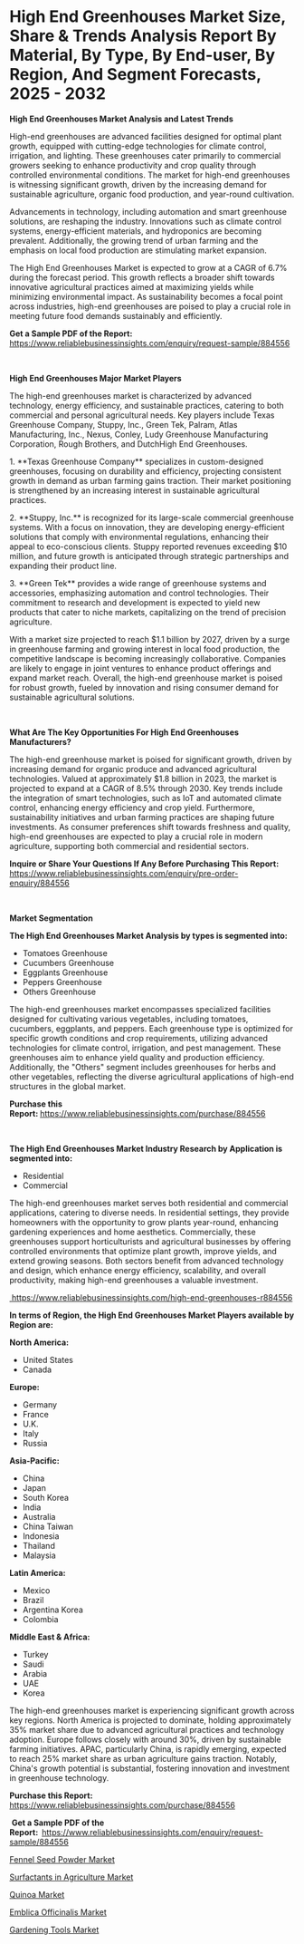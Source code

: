 <p><h1>High End Greenhouses Market Size, Share & Trends Analysis Report By Material, By Type, By End-user, By Region, And Segment Forecasts, 2025 - 2032</h1></p><p><strong>High End Greenhouses Market Analysis and Latest Trends</strong></p>
<p><p>High-end greenhouses are advanced facilities designed for optimal plant growth, equipped with cutting-edge technologies for climate control, irrigation, and lighting. These greenhouses cater primarily to commercial growers seeking to enhance productivity and crop quality through controlled environmental conditions. The market for high-end greenhouses is witnessing significant growth, driven by the increasing demand for sustainable agriculture, organic food production, and year-round cultivation. </p><p>Advancements in technology, including automation and smart greenhouse solutions, are reshaping the industry. Innovations such as climate control systems, energy-efficient materials, and hydroponics are becoming prevalent. Additionally, the growing trend of urban farming and the emphasis on local food production are stimulating market expansion. </p><p>The High End Greenhouses Market is expected to grow at a CAGR of 6.7% during the forecast period. This growth reflects a broader shift towards innovative agricultural practices aimed at maximizing yields while minimizing environmental impact. As sustainability becomes a focal point across industries, high-end greenhouses are poised to play a crucial role in meeting future food demands sustainably and efficiently.</p></p>
<p><strong>Get a Sample PDF of the Report:&nbsp;</strong> <a href="https://www.reliablebusinessinsights.com/enquiry/request-sample/884556?utm_campaign=57&utm_medium=2&utm_source=Github&utm_content=ia&utm_term=30032025&utm_id=high-end-greenhouses">https://www.reliablebusinessinsights.com/enquiry/request-sample/884556</a></p>
<p>&nbsp;</p>
<p><strong>High End Greenhouses Major Market Players</strong></p>
<p><p>The high-end greenhouses market is characterized by advanced technology, energy efficiency, and sustainable practices, catering to both commercial and personal agricultural needs. Key players include Texas Greenhouse Company, Stuppy, Inc., Green Tek, Palram, Atlas Manufacturing, Inc., Nexus, Conley, Ludy Greenhouse Manufacturing Corporation, Rough Brothers, and DutchHigh End Greenhouses.</p><p>1. **Texas Greenhouse Company** specializes in custom-designed greenhouses, focusing on durability and efficiency, projecting consistent growth in demand as urban farming gains traction. Their market positioning is strengthened by an increasing interest in sustainable agricultural practices.</p><p>2. **Stuppy, Inc.** is recognized for its large-scale commercial greenhouse systems. With a focus on innovation, they are developing energy-efficient solutions that comply with environmental regulations, enhancing their appeal to eco-conscious clients. Stuppy reported revenues exceeding $10 million, and future growth is anticipated through strategic partnerships and expanding their product line.</p><p>3. **Green Tek** provides a wide range of greenhouse systems and accessories, emphasizing automation and control technologies. Their commitment to research and development is expected to yield new products that cater to niche markets, capitalizing on the trend of precision agriculture. </p><p>With a market size projected to reach $1.1 billion by 2027, driven by a surge in greenhouse farming and growing interest in local food production, the competitive landscape is becoming increasingly collaborative. Companies are likely to engage in joint ventures to enhance product offerings and expand market reach. Overall, the high-end greenhouse market is poised for robust growth, fueled by innovation and rising consumer demand for sustainable agricultural solutions.</p></p>
<p>&nbsp;</p>
<p><strong>What Are The Key Opportunities For High End Greenhouses Manufacturers?</strong></p>
<p><p>The high-end greenhouse market is poised for significant growth, driven by increasing demand for organic produce and advanced agricultural technologies. Valued at approximately $1.8 billion in 2023, the market is projected to expand at a CAGR of 8.5% through 2030. Key trends include the integration of smart technologies, such as IoT and automated climate control, enhancing energy efficiency and crop yield. Furthermore, sustainability initiatives and urban farming practices are shaping future investments. As consumer preferences shift towards freshness and quality, high-end greenhouses are expected to play a crucial role in modern agriculture, supporting both commercial and residential sectors.</p></p>
<p><strong>Inquire or Share Your Questions If Any Before Purchasing This Report:</strong> <a href="https://www.reliablebusinessinsights.com/enquiry/pre-order-enquiry/884556?utm_campaign=57&utm_medium=2&utm_source=Github&utm_content=ia&utm_term=30032025&utm_id=high-end-greenhouses">https://www.reliablebusinessinsights.com/enquiry/pre-order-enquiry/884556</a></p>
<p>&nbsp;</p>
<p><strong>Market Segmentation</strong></p>
<p><strong>The High End Greenhouses Market Analysis by types is segmented into:</strong></p>
<p><ul><li>Tomatoes Greenhouse</li><li>Cucumbers Greenhouse</li><li>Eggplants Greenhouse</li><li>Peppers Greenhouse</li><li>Others Greenhouse</li></ul></p>
<p><p>The high-end greenhouses market encompasses specialized facilities designed for cultivating various vegetables, including tomatoes, cucumbers, eggplants, and peppers. Each greenhouse type is optimized for specific growth conditions and crop requirements, utilizing advanced technologies for climate control, irrigation, and pest management. These greenhouses aim to enhance yield quality and production efficiency. Additionally, the "Others" segment includes greenhouses for herbs and other vegetables, reflecting the diverse agricultural applications of high-end structures in the global market.</p></p>
<p><strong>Purchase this Report:&nbsp;</strong><a href="https://www.reliablebusinessinsights.com/purchase/884556?utm_campaign=57&utm_medium=2&utm_source=Github&utm_content=ia&utm_term=30032025&utm_id=high-end-greenhouses">https://www.reliablebusinessinsights.com/purchase/884556</a></p>
<p>&nbsp;</p>
<p><strong>The High End Greenhouses Market Industry Research by Application is segmented into:</strong></p>
<p><ul><li>Residential</li><li>Commercial</li></ul></p>
<p><p>The high-end greenhouses market serves both residential and commercial applications, catering to diverse needs. In residential settings, they provide homeowners with the opportunity to grow plants year-round, enhancing gardening experiences and home aesthetics. Commercially, these greenhouses support horticulturists and agricultural businesses by offering controlled environments that optimize plant growth, improve yields, and extend growing seasons. Both sectors benefit from advanced technology and design, which enhance energy efficiency, scalability, and overall productivity, making high-end greenhouses a valuable investment.</p></p>
<p><a href="https://www.reliablebusinessinsights.com/high-end-greenhouses-r884556?utm_campaign=57&utm_medium=2&utm_source=Github&utm_content=ia&utm_term=30032025&utm_id=high-end-greenhouses">&nbsp;https://www.reliablebusinessinsights.com/high-end-greenhouses-r884556</a></p>
<p><strong>In terms of Region, the High End Greenhouses Market Players available by Region are:</strong></p>
<p>
    <p> <strong> North America: </strong>
        <ul>
            <li>United States</li>
            <li>Canada</li>
        </ul>
        </p> 
    <p> <strong> Europe: </strong>
        <ul>
            <li>Germany</li>
            <li>France</li>
            <li>U.K.</li>
            <li>Italy</li>
            <li>Russia</li>
        </ul>
        </p> 
    <p> <strong> Asia-Pacific: </strong>
        <ul>
            <li>China</li>
            <li>Japan</li>
            <li>South Korea</li>
            <li>India</li>
            <li>Australia</li>
            <li>China Taiwan</li>
            <li>Indonesia</li>
            <li>Thailand</li>
            <li>Malaysia</li>
        </ul>
        </p> 
    <p> <strong> Latin America: </strong>
        <ul>
            <li>Mexico</li>
            <li>Brazil</li>
            <li>Argentina Korea</li>
            <li>Colombia</li>
        </ul>
        </p> 
    <p> <strong> Middle East & Africa: </strong>
        <ul>
            <li>Turkey</li>
            <li>Saudi</li>
            <li>Arabia</li>
            <li>UAE</li>
            <li>Korea</li>
        </ul>
    </p>
    </p>
<p><p>The high-end greenhouses market is experiencing significant growth across key regions. North America is projected to dominate, holding approximately 35% market share due to advanced agricultural practices and technology adoption. Europe follows closely with around 30%, driven by sustainable farming initiatives. APAC, particularly China, is rapidly emerging, expected to reach 25% market share as urban agriculture gains traction. Notably, China's growth potential is substantial, fostering innovation and investment in greenhouse technology.</p></p>
<p><strong>Purchase this Report: </strong><a href="https://www.reliablebusinessinsights.com/purchase/884556?utm_campaign=57&utm_medium=2&utm_source=Github&utm_content=ia&utm_term=30032025&utm_id=high-end-greenhouses">https://www.reliablebusinessinsights.com/purchase/884556</a></p>
<p>&nbsp;<strong>Get a Sample PDF of the Report:&nbsp;&nbsp;</strong><a href="https://www.reliablebusinessinsights.com/enquiry/request-sample/884556?utm_campaign=57&utm_medium=2&utm_source=Github&utm_content=ia&utm_term=30032025&utm_id=high-end-greenhouses">https://www.reliablebusinessinsights.com/enquiry/request-sample/884556</a></p>
<p><strong></strong></p>
<p><p><a href="https://github.com/houltngake/Market-Research-Report-List-1/blob/main/fennel-seed-powder-market.md?utm_campaign=57&utm_medium=2&utm_source=Github&utm_content=ia&utm_term=30032025&utm_id=high-end-greenhouses">Fennel Seed Powder Market</a></p><p><a href="https://github.com/snakewaduddx/Market-Research-Report-List-1/blob/main/surfactants-in-agriculture-market.md?utm_campaign=57&utm_medium=2&utm_source=Github&utm_content=ia&utm_term=30032025&utm_id=high-end-greenhouses">Surfactants in Agriculture Market</a></p><p><a href="https://github.com/zeyddaddo4/Market-Research-Report-List-1/blob/main/quinoa-market.md?utm_campaign=57&utm_medium=2&utm_source=Github&utm_content=ia&utm_term=30032025&utm_id=high-end-greenhouses">Quinoa Market</a></p><p><a href="https://github.com/pllahoithana9/Market-Research-Report-List-1/blob/main/emblica-officinalis-market.md?utm_campaign=57&utm_medium=2&utm_source=Github&utm_content=ia&utm_term=30032025&utm_id=high-end-greenhouses">Emblica Officinalis Market</a></p><p><a href="https://github.com/direepittr/Market-Research-Report-List-1/blob/main/gardening-tools-market.md?utm_campaign=57&utm_medium=2&utm_source=Github&utm_content=ia&utm_term=30032025&utm_id=high-end-greenhouses">Gardening Tools Market</a></p></p>